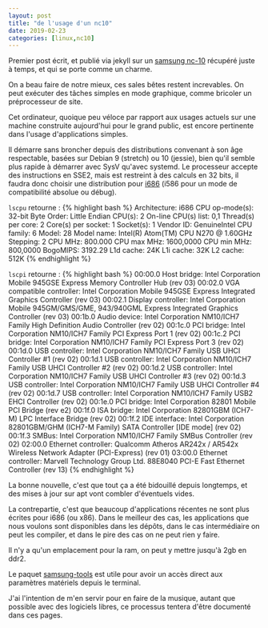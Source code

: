 ```yaml
---
layout: post
title: "de l'usage d'un nc10"
date: 2019-02-23
categories: [linux,nc10]
---
```


Premier post écrit, et publié via jekyll sur un [samsung nc-10](https://en.wikipedia.org/wiki/Samsung_NC10) récupéré juste à temps, et qui se porte comme un charme. 

On a beau faire de notre mieux, ces sales bêtes restent increvables. On peut exécuter des tâches simples en mode graphique, comme bricoler un préprocesseur de site.

Cet ordinateur, quoique peu véloce par rapport aux usages actuels sur une machine construite aujourd'hui pour le grand public, est encore pertinente dans l'usage d'applications simples. 

Il démarre sans broncher depuis des distributions convenant à son âge respectable, basées sur Debian 9 (stretch) ou 10 (jessie), bien qu'il semble plus rapide à démarrer avec SysV qu'avec systemd. Le processeur accepte des instructions en SSE2, mais est restreint à des calculs en 32 bits, il faudra donc choisir une distribution pour [i686](https://distrowatch.com/search.php?ostype=Linux&category=All&origin=All&basedon=All&notbasedon=None&desktop=All&architecture=i686&package=All&rolling=All&isosize=All&netinstall=All&language=All&defaultinit=All&status=Active#simple) (i586 pour un mode de compatibilité absolue ou débug).

`lscpu` retourne :
{% highlight bash %}
Architecture:          i686
CPU op-mode(s):        32-bit
Byte Order:            Little Endian
CPU(s):                2
On-line CPU(s) list:   0,1
Thread(s) per core:    2
Core(s) per socket:    1
Socket(s):             1
Vendor ID:             GenuineIntel
CPU family:            6
Model:                 28
Model name:            Intel(R) Atom(TM) CPU N270   @ 1.60GHz
Stepping:              2
CPU MHz:               800.000
CPU max MHz:           1600,0000
CPU min MHz:           800,0000
BogoMIPS:              3192.29
L1d cache:             24K
L1i cache:             32K
L2 cache:              512K
{% endhighlight %}

`lscpi` retourne :
{% highlight bash %}
00:00.0 Host bridge: Intel Corporation Mobile 945GSE Express Memory Controller Hub (rev 03)
00:02.0 VGA compatible controller: Intel Corporation Mobile 945GSE Express Integrated Graphics Controller (rev 03)
00:02.1 Display controller: Intel Corporation Mobile 945GM/GMS/GME, 943/940GML Express Integrated Graphics Controller (rev 03)
00:1b.0 Audio device: Intel Corporation NM10/ICH7 Family High Definition Audio Controller (rev 02)
00:1c.0 PCI bridge: Intel Corporation NM10/ICH7 Family PCI Express Port 1 (rev 02)
00:1c.2 PCI bridge: Intel Corporation NM10/ICH7 Family PCI Express Port 3 (rev 02)
00:1d.0 USB controller: Intel Corporation NM10/ICH7 Family USB UHCI Controller #1 (rev 02)
00:1d.1 USB controller: Intel Corporation NM10/ICH7 Family USB UHCI Controller #2 (rev 02)
00:1d.2 USB controller: Intel Corporation NM10/ICH7 Family USB UHCI Controller #3 (rev 02)
00:1d.3 USB controller: Intel Corporation NM10/ICH7 Family USB UHCI Controller #4 (rev 02)
00:1d.7 USB controller: Intel Corporation NM10/ICH7 Family USB2 EHCI Controller (rev 02)
00:1e.0 PCI bridge: Intel Corporation 82801 Mobile PCI Bridge (rev e2)
00:1f.0 ISA bridge: Intel Corporation 82801GBM (ICH7-M) LPC Interface Bridge (rev 02)
00:1f.2 IDE interface: Intel Corporation 82801GBM/GHM (ICH7-M Family) SATA Controller [IDE mode] (rev 02)
00:1f.3 SMBus: Intel Corporation NM10/ICH7 Family SMBus Controller (rev 02)
02:00.0 Ethernet controller: Qualcomm Atheros AR242x / AR542x Wireless Network Adapter (PCI-Express) (rev 01)
03:00.0 Ethernet controller: Marvell Technology Group Ltd. 88E8040 PCI-E Fast Ethernet Controller (rev 13)
{% endhighlight %}

La bonne nouvelle, c'est que tout ça a été bidouillé depuis longtemps, et des mises à jour sur apt vont combler d'éventuels vides.

La contrepartie, c'est que beaucoup d'applications récentes ne sont plus écrites pour i686 (ou x86). 
Dans le meilleur des cas, les applications que nous voulons sont disponibles dans les dépôts, dans le cas intermédiaire on peut les compiler, et dans le pire des cas on ne peut rien y faire.

Il n'y a qu'un emplacement pour la ram, on peut y mettre jusqu'à 2gb en ddr2. 

Le paquet [samsung-tools](https://launchpad.net/samsung-tools) est utile pour avoir un accès direct aux paramètres matériels depuis le terminal.

J'ai l'intention de m'en servir pour en faire de la musique, autant que possible avec des logiciels libres, ce processus tentera d'être documenté dans ces pages. 
